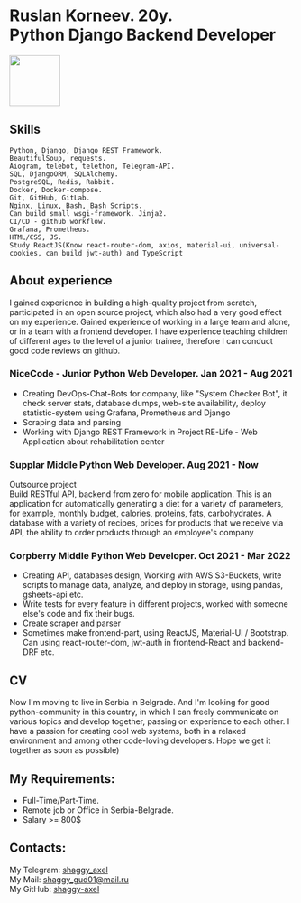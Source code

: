 <h1>
  Ruslan Korneev. 20y. <br>
  Python Django Backend Developer
</h1>
<img src="https://user-images.githubusercontent.com/79697348/157072469-d279a8d2-9153-4ac2-8247-4e24c1e08a36.png" width=90>


## Skills
```
Python, Django, Django REST Framework.
BeautifulSoup, requests.
Aiogram, telebot, telethon, Telegram-API.
SQL, DjangoORM, SQLAlchemy.
PostgreSQL, Redis, Rabbit.
Docker, Docker-compose.
Git, GitHub, GitLab.
Nginx, Linux, Bash, Bash Scripts.
Can build small wsgi-framework. Jinja2.
CI/CD - github workflow.
Grafana, Prometheus.
HTML/CSS, JS.
Study ReactJS(Know react-router-dom, axios, material-ui, universal-cookies, can build jwt-auth) and TypeScript
```

## About experience
I gained experience in building a high-quality project from scratch, participated in an open source project, which also had a very good effect on my experience. Gained experience of working in a large team and alone, or in a team with a frontend developer. I have experience teaching children of different ages to the level of a junior trainee, therefore I can conduct good code reviews on github.

### NiceCode - Junior Python Web Developer. Jan 2021 - Aug 2021
  - Creating DevOps-Chat-Bots for company, like "System Checker Bot", it check server stats, database dumps, web-site availability, deploy statistic-system using Grafana, Prometheus and Django
  - Scraping data and parsing
  - Working with Django REST Framework in Project RE-Life - Web Application about rehabilitation center

### Supplar Middle Python Web Developer. Aug 2021 - Now
Outsource project <br>
Build RESTful API, backend from zero for mobile application. This is an
application for automatically generating a diet for a variety of parameters,
for example, monthly budget, calories, proteins, fats, carbohydrates.
A database with a variety of recipes, prices for products that we receive
via API, the ability to order products through an employee's company

### Corpberry Middle Python Web Developer. Oct 2021 - Mar 2022
 - Creating API, databases design, Working with AWS S3-Buckets, write scripts to manage data, analyze, and deploy in storage, using pandas, gsheets-api etc.
 - Write tests for every feature in different projects, worked with someone else's code and fix their bugs.
 - Create scraper and parser
 - Sometimes make frontend-part, using ReactJS, Material-UI / Bootstrap. Can using react-router-dom, jwt-auth in frontend-React and backend-DRF etc.


## CV
Now I'm moving to live in Serbia in Belgrade. And I'm looking for good python-community in this country, in which I can freely communicate on various topics and develop together, passing on experience to each other. I have a passion for creating cool web systems, both in a relaxed environment and among other code-loving developers.
Hope we get it together as soon as possible)

## My Requirements:
- Full-Time/Part-Time.
- Remote job or Office in Serbia-Belgrade.
- Salary >= 800$

## Contacts:
My Telegram: [shaggy_axel](t.me/shaggy_axel) <br>
My Mail: shaggy_gud01@mail.ru <br>
My GitHub: [shaggy-axel](github.com/shaggy-axel)
